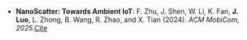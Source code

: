 - **NanoScatter: Towards Ambient IoT**: F. Zhu, J. Shen, W. Li, K. Fan, **J. Luo**, L. Zhong, B. Wang, R. Zhao, and X. Tian (2024). *ACM MobiCom, 2025*.[Cite](https://github.com/KLaw-2003)
